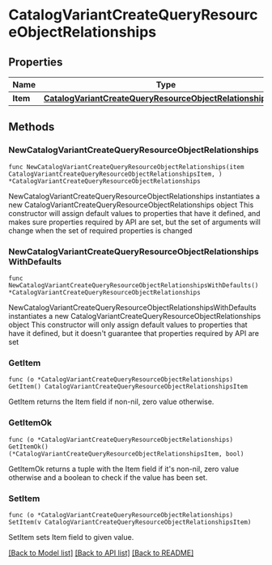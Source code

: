 # CatalogVariantCreateQueryResourceObjectRelationships

## Properties

Name | Type | Description | Notes
------------ | ------------- | ------------- | -------------
**Item** | [**CatalogVariantCreateQueryResourceObjectRelationshipsItem**](CatalogVariantCreateQueryResourceObjectRelationshipsItem.md) |  | 

## Methods

### NewCatalogVariantCreateQueryResourceObjectRelationships

`func NewCatalogVariantCreateQueryResourceObjectRelationships(item CatalogVariantCreateQueryResourceObjectRelationshipsItem, ) *CatalogVariantCreateQueryResourceObjectRelationships`

NewCatalogVariantCreateQueryResourceObjectRelationships instantiates a new CatalogVariantCreateQueryResourceObjectRelationships object
This constructor will assign default values to properties that have it defined,
and makes sure properties required by API are set, but the set of arguments
will change when the set of required properties is changed

### NewCatalogVariantCreateQueryResourceObjectRelationshipsWithDefaults

`func NewCatalogVariantCreateQueryResourceObjectRelationshipsWithDefaults() *CatalogVariantCreateQueryResourceObjectRelationships`

NewCatalogVariantCreateQueryResourceObjectRelationshipsWithDefaults instantiates a new CatalogVariantCreateQueryResourceObjectRelationships object
This constructor will only assign default values to properties that have it defined,
but it doesn't guarantee that properties required by API are set

### GetItem

`func (o *CatalogVariantCreateQueryResourceObjectRelationships) GetItem() CatalogVariantCreateQueryResourceObjectRelationshipsItem`

GetItem returns the Item field if non-nil, zero value otherwise.

### GetItemOk

`func (o *CatalogVariantCreateQueryResourceObjectRelationships) GetItemOk() (*CatalogVariantCreateQueryResourceObjectRelationshipsItem, bool)`

GetItemOk returns a tuple with the Item field if it's non-nil, zero value otherwise
and a boolean to check if the value has been set.

### SetItem

`func (o *CatalogVariantCreateQueryResourceObjectRelationships) SetItem(v CatalogVariantCreateQueryResourceObjectRelationshipsItem)`

SetItem sets Item field to given value.



[[Back to Model list]](../README.md#documentation-for-models) [[Back to API list]](../README.md#documentation-for-api-endpoints) [[Back to README]](../README.md)


